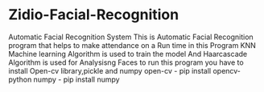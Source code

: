 # Zidio-Facial-Recognition
Automatic Facial Recognition System
This is Automatic Facial Recognition program that helps to make attendance on a Run time 
in this Program KNN Machine learning Algorithm is used to train the model 
And Haarcascade Algorithm is used for Analysisng Faces 
 to run this program you have to install Open-cv library,pickle and numpy 
 open-cv - pip install opencv-python
 numpy - pip install numpy
